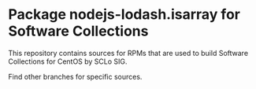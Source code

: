 # Package nodejs-lodash.isarray for Software Collections

This repository contains sources for RPMs that are used
to build Software Collections for CentOS by SCLo SIG.

Find other branches for specific sources.
